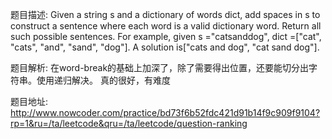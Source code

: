 ﻿题目描述:
Given a string s and a dictionary of words dict, add spaces in s to construct a sentence where each word is a valid dictionary word.
Return all such possible sentences.
For example, given
s ="catsanddog",
dict =["cat", "cats", "and", "sand", "dog"].
A solution is["cats and dog", "cat sand dog"].

题目解析:
在word-break的基础上加深了，除了需要得出位置，还要能切分出字符串。使用递归解决。
真的很好，有难度

题目地址:
http://www.nowcoder.com/practice/bd73f6b52fdc421d91b14f9c909f9104?rp=1&ru=/ta/leetcode&qru=/ta/leetcode/question-ranking